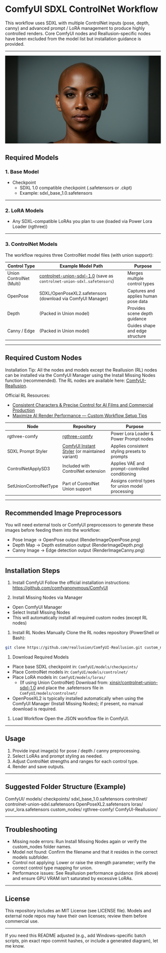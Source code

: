 # ComfyUI SDXL ControlNet Workflow

This workflow uses SDXL with multiple ControlNet inputs (pose, depth, canny) and advanced prompt / LoRA management to produce highly controlled renders.
Core ComfyUI nodes and Reallusion-specific nodes have been excluded from the model list but installation guidance is provided.

---

![alt text](Result0.png)

## Required Models

### 1. Base Model

* Checkpoint
  * SDXL 1.0 compatible checkpoint (.safetensors or .ckpt)
  * Example: sdxl_base_1.0.safetensors

---

### 2. LoRA Models

* Any SDXL-compatible LoRAs you plan to use (loaded via Power Lora Loader (rgthree))

---

### 3. ControlNet Models

The workflow requires three ControlNet model files (with union support):

| Control Type                  | Example Model Path                            | Purpose                               |
| ----------------------------- | --------------------------------------------- | ------------------------------------- |
| Union ControlNet (Multi)      | [controlnet-union-sdxl-1.0](https://huggingface.co/xinsir/controlnet-union-sdxl-1.0) (save as `controlnet-union-sdxl.safetensors`) | Merges multiple control types         |
| OpenPose                      | SDXL/OpenPoseXL2.safetensors (download via ComfyUI Manager) | Captures and applies human pose data  |
| Depth                         | (Packed in Union model)                       | Provides scene depth guidance         |
| Canny / Edge                  | (Packed in Union model)                       | Guides shape and edge structure       |

---

## Required Custom Nodes

Installation Tip:
All the nodes and models except the Reallusion (RL) nodes can be installed via the ComfyUI Manager using the Install Missing Nodes function (recommended).
The RL nodes are available here: [ComfyUI-Reallusion](https://github.com/reallusion/ComfyUI-Reallusion).

Official RL Resources:

* [Consistent Characters & Precise Control for AI Films and Commercial Production](https://discussions.reallusion.com/t/official-consistent-characters-and-precise-control-for-ai-films-and-commercial-production/14440)
* [Maximize AI Render Performance — Custom Workflow Setup Tips](https://discussions.reallusion.com/t/official-maximize-ai-render-performance-custom-workflow-setup-tips/14691/2)

| Node                       | Repository                                                                          | Purpose                                           |
| -------------------------- | ----------------------------------------------------------------------------------- | ------------------------------------------------- |
| rgthree-comfy              | [rgthree-comfy](https://github.com/rgthree/rgthree-comfy)                          | Power Lora Loader & Power Prompt nodes            |
| SDXL Prompt Styler         | [ComfyUI Instant Styler](https://github.com/cubiq/ComfyUI_InstantStyler) (or maintained variant) | Applies consistent styling presets to prompts     |
| ControlNetApplySD3         | Included with ControlNet extension                                                  | Applies VAE and prompt-controlled conditioning    |
| SetUnionControlNetType     | Part of ControlNet Union support                                                    | Assigns control types for union model processing  |

---

## Recommended Image Preprocessors

You will need external tools or ComfyUI preprocessors to generate these images before feeding them into the workflow:

* Pose Image -> OpenPose output (RenderImageOpenPose.png)
* Depth Map -> Depth estimation output (RenderImageDepth.png)
* Canny Image -> Edge detection output (RenderImageCanny.png)

---

## Installation Steps

1. Install ComfyUI
  Follow the official installation instructions: <https://github.com/comfyanonymous/ComfyUI>

1. Install Missing Nodes via Manager

* Open ComfyUI Manager
* Select Install Missing Nodes
* This will automatically install all required custom nodes (except RL nodes)

1. Install RL Nodes Manually
  Clone the RL nodes repository (PowerShell or Bash):

  ```bash
  git clone https://github.com/reallusion/ComfyUI-Reallusion.git custom_nodes/ComfyUI-Reallusion
  ```

1. Download Required Models

* Place base SDXL checkpoint in:
  `ComfyUI/models/checkpoints/`
* Place ControlNet models in:
  `ComfyUI/models/controlnet/`
* Place LoRA models in:
  `ComfyUI/models/loras/`
  * (If using Union ControlNet) Download from: [xinsir/controlnet-union-sdxl-1.0](https://huggingface.co/xinsir/controlnet-union-sdxl-1.0) and place the .safetensors file in `ComfyUI/models/controlnet/`
* OpenPoseXL2 is typically installed automatically when using the ComfyUI Manager (Install Missing Nodes); if present, no manual download is required.

1. Load Workflow
  Open the JSON workflow file in ComfyUI.

---


## Usage

1. Provide input image(s) for pose / depth / canny preprocessing.
2. Select LoRAs and prompt styling as needed.
3. Adjust ControlNet strengths and ranges for each control type.
4. Render and save outputs.

---

## Suggested Folder Structure (Example)

ComfyUI/
  models/
    checkpoints/
      sdxl_base_1.0.safetensors
    controlnet/
      controlnet-union-sdxl.safetensors
      OpenPoseXL2.safetensors
    loras/
      your_lora.safetensors
  custom_nodes/
    rgthree-comfy/
    ComfyUI-Reallusion/

---

## Troubleshooting

* Missing node errors: Run Install Missing Nodes again or verify the custom_nodes folder names.
* Model not found: Confirm the filename and that it resides in the correct models subfolder.
* Control not applying: Lower or raise the strength parameter; verify the correct control type mapping for union.
* Performance issues: See Reallusion performance guidance (link above) and ensure GPU VRAM isn’t saturated by excessive LoRAs.

---

## License

This repository includes an MIT License (see LICENSE file). Models and external node repos may have their own licenses; review them before commercial use.

---

If you need this README adjusted (e.g., add Windows-specific batch scripts, pin exact repo commit hashes, or include a generated diagram), let me know.
